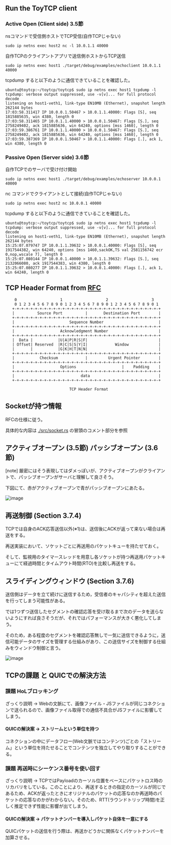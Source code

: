 
## Run the ToyTCP client

### Active Open (Client side) 3.5節

nsコマンドで受信側ホストでTCP受信(自作TCPじゃない)

```
sudo ip netns exec host2 nc -l 10.0.1.1 40000
```

自作TCPのクライアントアプリで送信側ホストからTCP送信

```
sudo ip netns exec host1 ./target/debug/examples/echoclient 10.0.1.1 40000
```

tcpdump すると以下のように通信できていることを確認した。

```
ubuntu@toytcp:~/toytcp/toytcp$ sudo ip netns exec host1 tcpdump -l
tcpdump: verbose output suppressed, use -v[v]... for full protocol decode
listening on host1-veth1, link-type EN10MB (Ethernet), snapshot length 262144 bytes
17:03:58.311417 IP 10.0.0.1.50467 > 10.0.1.1.40000: Flags [S], seq 1815885635, win 4380, length 0
17:03:58.311465 IP 10.0.1.1.40000 > 10.0.0.1.50467: Flags [S.], seq 2758249402, ack 1815885636, win 64240, options [mss 1460], length 0
17:03:59.386761 IP 10.0.1.1.40000 > 10.0.0.1.50467: Flags [S.], seq 2758249402, ack 1815885636, win 64240, options [mss 1460], length 0
17:03:59.387369 IP 10.0.0.1.50467 > 10.0.1.1.40000: Flags [.], ack 1, win 4380, length 0
```

### Passive Open (Server side) 3.6節

自作TCPでのサーバで受け付け開始

```
sudo ip netns exec host1 ./target/debug/examples/echoserver 10.0.0.1 40000
```

nc コマンドでクライアントとして接続(自作TCPじゃない)

```
sudo ip netns exec host2 nc 10.0.0.1 40000
```

tcpdump すると以下のように通信できていることを確認した。

```
ubuntu@toytcp:~/toytcp/toytcp$ sudo ip netns exec host1 tcpdump -l
tcpdump: verbose output suppressed, use -v[v]... for full protocol decode
listening on host1-veth1, link-type EN10MB (Ethernet), snapshot length 262144 bytes
15:25:07.079747 IP 10.0.1.1.39632 > 10.0.0.1.40000: Flags [S], seq 1917544382, win 64240, options [mss 1460,sackOK,TS val 2581156742 ecr 0,nop,wscale 7], length 0
15:25:07.080144 IP 10.0.0.1.40000 > 10.0.1.1.39632: Flags [S.], seq 2132066080, ack 1917544383, win 4380, length 0
15:25:07.080277 IP 10.0.1.1.39632 > 10.0.0.1.40000: Flags [.], ack 1, win 64240, length 0
```

## TCP Header Format from [RFC](https://datatracker.ietf.org/doc/html/rfc793#section-3.1)

```
    0                   1                   2                   3
    0 1 2 3 4 5 6 7 8 9 0 1 2 3 4 5 6 7 8 9 0 1 2 3 4 5 6 7 8 9 0 1
   +-+-+-+-+-+-+-+-+-+-+-+-+-+-+-+-+-+-+-+-+-+-+-+-+-+-+-+-+-+-+-+-+
   |          Source Port          |       Destination Port        |
   +-+-+-+-+-+-+-+-+-+-+-+-+-+-+-+-+-+-+-+-+-+-+-+-+-+-+-+-+-+-+-+-+
   |                        Sequence Number                        |
   +-+-+-+-+-+-+-+-+-+-+-+-+-+-+-+-+-+-+-+-+-+-+-+-+-+-+-+-+-+-+-+-+
   |                    Acknowledgment Number                      |
   +-+-+-+-+-+-+-+-+-+-+-+-+-+-+-+-+-+-+-+-+-+-+-+-+-+-+-+-+-+-+-+-+
   |  Data |           |U|A|P|R|S|F|                               |
   | Offset| Reserved  |R|C|S|S|Y|I|            Window             |
   |       |           |G|K|H|T|N|N|                               |
   +-+-+-+-+-+-+-+-+-+-+-+-+-+-+-+-+-+-+-+-+-+-+-+-+-+-+-+-+-+-+-+-+
   |           Checksum            |         Urgent Pointer        |
   +-+-+-+-+-+-+-+-+-+-+-+-+-+-+-+-+-+-+-+-+-+-+-+-+-+-+-+-+-+-+-+-+
   |                    Options                    |    Padding    |
   +-+-+-+-+-+-+-+-+-+-+-+-+-+-+-+-+-+-+-+-+-+-+-+-+-+-+-+-+-+-+-+-+
   |                             data                              |
   +-+-+-+-+-+-+-+-+-+-+-+-+-+-+-+-+-+-+-+-+-+-+-+-+-+-+-+-+-+-+-+-+

                            TCP Header Format
```

## Socketが持つ情報

RFCの仕様に従う。

具体的な内容は [./src/socket.rs](./src/socket.rs) の冒頭のコメント部分を参照

## アクティブオープン (3.5節) パッシブオープン (3.6節)

[note] 厳密にはそう表現してはダメっぽいが、アクティブオープンがクライアントで、パッシブオープンがサーバと理解して良さそう。

下図にて、赤がアクティブオープンで青がパッシブオープンにあたる。

![image](https://upload.wikimedia.org/wikipedia/en/5/57/Tcp_state_diagram.png)

## 再送制御 (Section 3.7.4)

TCPでは自身のACK応答送信以外(※1)は、送信後にACKが返って来ない場合は再送をする。

再送実装において、ソケットごとに再送用のパケットキューを持たせておく。

そして、監視用のタイマースレッドを用意し各ソケットが持つ再送用パケットキューにて経過時間とタイムアウト時間(RTO)を比較し再送をする。

## スライディングウィンドウ (Section 3.7.6)

送信側はデータを立て続けに送信するため，受信者のキャパシティを超えた送信を行ってしまう可能性がある。

では1つずつ送信したセグメントの確認応答を受け取るまで次のデータを送らないようにすれば良さそうだが、それではパフォーマンスが大きく悪化してしまう。

そのため，ある程度のセグメントを確認応答無しで一気に送信できるように，送信可能データのサイズを管理する仕組みがあり、この送信サイズを制御する仕組みをウィンドウ制御と言う。

![image](https://i.ytimg.com/vi/klDhO9N01c4/maxresdefault.jpg)

##  TCPの課題 と QUICでの解決方法

### 課題 HoLブロッキング

ざっくり説明 → Webの文脈にて、画像ファイル・JSファイルが同じコネクションで送られるので、画像ファイル取得での通信不具合がJSファイルに影響してしまう。

#### QUICの解決案 → ストリームという単位を持つ

コネクションの中にデータフロー(Web文脈ではコンテンツ)ごとの「ストリーム」という単位を持たせることでコンテンツを独立してやり取りすることができる。

### 課題 再送時にシーケンス番号を使い回す

ざっくり説明 → TCPではPayloadのカーソル位置をベースにパケットロス時のリカバリをしている。このことにより、再送するときの指定のカーソルが同じであるため、ACKが返ったときにオリジナルのパケットの応答なのか再送時のパケットの応答なのかがわからない。そのため、RTT(ラウンドトリップ時間)を正しく推定できず性能に影響が出てしまう。

#### QUICの解決案 → パケットナンバーを導入しパケット自体を一意にする

QUICパケットの送信を行う際は、再送かどうかに関係なくパケットナンバーを加算させる。